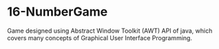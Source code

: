 # 16-NumberGame
Game designed using Abstract Window Toolkit (AWT) API of java, which covers many concepts of Graphical User Interface Programming.
